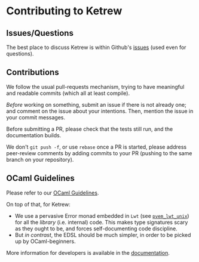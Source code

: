 Contributing to Ketrew
======================

Issues/Questions
----------------

The best place to discuss Ketrew is within Github's
[issues](https://github.com/hammerlab/ketrew/issues) (used even for questions).

Contributions
-------------

We follow the usual pull-requests mechanism, trying to have meaningful and
readable commits (which all at least compile).

*Before* working on something, submit an issue if there is not already one; and
comment on the issue about your intentions.
Then, mention the issue in your commit messages.

Before submitting a PR, please check that the tests still run, and the
documentation builds.

We don't `git push -f`, or use `rebase` once a PR is started, please address
peer-review comments by adding commits to your PR (pushing to the same branch on
your repository).


OCaml Guidelines
----------------

Please refer to our
[OCaml Guidelines](https://github.com/hammerlab/style-guides/blob/master/ocaml.md).

On top of that, for Ketrew:

- We use a pervasive Error monad embedded in `Lwt`
(see [`pvem_lwt_unix`](http://seb.mondet.org/software/pvem_lwt_unix/index.html))
for all the *library* (i.e. internal) code. This makes type signatures scary as
they ought to be, and forces self-documenting code discipline.
- But *in contrast*, the EDSL should be much simpler, in order to be picked up
by OCaml-beginners.

More information for developers is available in the
[documentation](src/doc/Developer_Documentation.md).
